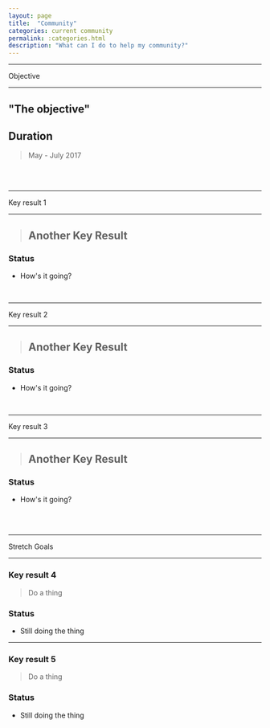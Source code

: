 ```yaml
---
layout: page
title:  "Community"
categories: current community
permalink: :categories.html
description: "What can I do to help my community?"
---
```



---

Objective

---

## "The objective"
>
>

## Duration
> May - July 2017


<br><br>


---

Key result 1

---

> ## Another Key Result

### Status

* How's it going?


<br>

---

Key result 2

---

> ## Another Key Result

### Status

* How's it going?


<br>

---

Key result 3

---

> ## Another Key Result

### Status

* How's it going?


<br><br>

---
Stretch Goals

---
### Key result 4

> Do a thing

### Status

* Still doing the thing

---
### Key result 5

> Do a thing

### Status

* Still doing the thing
